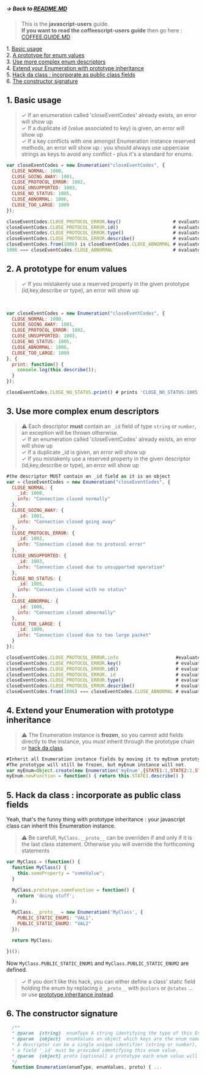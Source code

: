##### → Back to [README.MD](README.MD)  

> This is the **javascript-users** guide.  
> **If you want to read the coffeescript-users guide** then go here : [COFFEE.GUIDE.MD](COFFEE.GUIDE.MD)   

1\.  [Basic usage](#basicusage)  
2\.  [A prototype for enum values](#aprototypeforenumvalues)  
3\.  [Use more complex enum descriptors](#usemorecomplexenumdescriptors)  
4\.  [Extend your Enumeration with prototype inheritance](#extendyourenumerationwithprototypeinheritance)  
5\.  [Hack da class : incorporate as public class fields](#hackdaclass:incorporateaspublicclassfields)  
6\.  [The constructor signature](#theconstructorsignature)  

<a name="basicusage"></a>

## 1\. Basic usage
> ✓ If an enumeration called 'closeEventCodes' already exists, an error will show up  
> ✓ If a duplicate id (value associated to key) is given, an error will show up  
> ✓ If a key conflicts with one amongst Enumeration instance reserved methods, an error will show up : you should always use uppercase strings as keys to avoid any conflict - plus it's a standard for enums.  




```javascript
var closeEventCodes = new Enumeration("closeEventCodes", {
  CLOSE_NORMAL: 1000,
  CLOSE_GOING_AWAY: 1001,
  CLOSE_PROTOCOL_ERROR: 1002,
  CLOSE_UNSUPPORTED: 1003,
  CLOSE_NO_STATUS: 1005,
  CLOSE_ABNORMAL: 1006,
  CLOSE_TOO_LARGE: 1009
});
```
```javascript
closeEventCodes.CLOSE_PROTOCOL_ERROR.key()                   # evaluates to 'CLOSE_PROTOCOL_ERROR'
closeEventCodes.CLOSE_PROTOCOL_ERROR.id()                    # evaluates to 1002
closeEventCodes.CLOSE_PROTOCOL_ERROR.type()                  # evaluates to 'closeEventCodes'
closeEventCodes.CLOSE_PROTOCOL_ERROR.describe()              # evaluates to 'CLOSE_PROTOCOL_ERROR:1002'
closeEventCodes.from(1006) is closeEventCodes.CLOSE_ABNORMAL # evaluates to true
1006 === closeEventCodes.CLOSE_ABNORMAL                      # evaluates to false
```

<a name="aprototypeforenumvalues"></a>

## 2\. A prototype for enum values
> ✓ If you mistakenly use a reserved property in the given prototype (id,key,describe or type), an error will show up  
<br/>


```javascript
var closeEventCodes = new Enumeration("closeEventCodes", {
  CLOSE_NORMAL: 1000,
  CLOSE_GOING_AWAY: 1001,
  CLOSE_PROTOCOL_ERROR: 1002,
  CLOSE_UNSUPPORTED: 1003,
  CLOSE_NO_STATUS: 1005,
  CLOSE_ABNORMAL: 1006,
  CLOSE_TOO_LARGE: 1009
}, {
  print: function() {
    console.log(this.describe());
  }
});
```

```javascript
closeEventCodes.CLOSE_NO_STATUS.print() # prints 'CLOSE_NO_STATUS:1005'
```
<a name="usemorecomplexenumdescriptors"></a>

## 3\. Use more complex enum descriptors

> ⚠ Each descriptor **must** contain an `_id` field of type `string` or `number`, an exception will be thrown otherwise.  
> ✓ If an enumeration called 'closeEventCodes' already exists, an error will show up  
> ✓ If a duplicate _id is given, an error will show up   
> ✓ If you mistakenly use a reserved property in the given descriptor (id,key,describe or type), an error will show up  


```javascript
#the descriptor MUST contain an _id field as it is an object
var = closeEventCodes = new Enumeration("closeEventCodes", {
  CLOSE_NORMAL: {
    _id: 1000,
    info: "Connection closed normally"
  },
  CLOSE_GOING_AWAY: {
    _id: 1001,
    info: "Connection closed going away"
  },
  CLOSE_PROTOCOL_ERROR: {
    _id: 1002,
    info: "Connection closed due to protocol error"
  },
  CLOSE_UNSUPPORTED: {
    _id: 1003,
    info: "Connection closed due to unsupported operation"
  },
  CLOSE_NO_STATUS: {
    _id: 1005,
    info: "Connection closed with no status"
  },
  CLOSE_ABNORMAL: {
    _id: 1006,
    info: "Connection closed abnormally"
  },
  CLOSE_TOO_LARGE: {
    _id: 1009,
    info: "Connection closed due to too large packet"
  }
});
```
```javascript
closeEventCodes.CLOSE_PROTOCOL_ERROR.info                     #evaluates to 'Connection closed due to protocol error'
closeEventCodes.CLOSE_PROTOCOL_ERROR.key()                    # evaluates to 'CLOSE_PROTOCOL_ERROR'  
closeEventCodes.CLOSE_PROTOCOL_ERROR.id()                     # evaluates to 1002  
closeEventCodes.CLOSE_PROTOCOL_ERROR._id                      # evaluates to undefined 
closeEventCodes.CLOSE_PROTOCOL_ERROR.type()                   # evaluates to 'closeEventCodes'  
closeEventCodes.CLOSE_PROTOCOL_ERROR.describe()               # evaluates to 'CLOSE_PROTOCOL_ERROR:1002 {info:Connection closed due to protocol error}' 
closeEventCodes.from(1006) === closeEventCodes.CLOSE_ABNORMAL # evaluates to true
```
<a name="extendyourenumerationwithprototypeinheritance"></a>

## 4\. Extend your Enumeration with prototype inheritance

> ⚠ The Enumeration instance is **frozen**, so you cannot add fields directly to the instance, 
you *must* inherit through the prototype chain or [hack da class](#hackdaclass:incorporateaspublicclassfields).  

```javascript
#Inherit all Enumeration instance fields by moving it to myEnum prototype
#The prototype will still be frozen, but myEnum instance will not.
var myEnum=Object.create(new Enumeration('myEnum',{STATE1:1,STATE2:2,STATE3:3}))
myEnum.newFunction = function() { return this.STATE1.describe() }
```
<a name="hackdaclass:incorporateaspublicclassfields"></a>

## 5\. Hack da class : incorporate as public class fields
Yeah, that's the funny thing with prototype inheritance : your javascript class can inherit this Enumeration instance.

> ⚠ Be carefull, `MyClass.__proto__` can be overriden if and only if it is the last class statement. Otherwise you will override the forthcoming statements

```javascript
var MyClass = (function() {
  function MyClass() {
    this.someProperty = "someValue";
  }

  MyClass.prototype.someFunction = function() {
    return 'doing stuff';
  };

  MyClass.__proto__ = new Enumeration('MyClass', {
    PUBLIC_STATIC_ENUM1: "VAL1",
    PUBLIC_STATIC_ENUM2: "VAL2"
  });

  return MyClass;

})();

```
Now `MyClass.PUBLIC_STATIC_ENUM1` and `MyClass.PUBLIC_STATIC_ENUM2` are defined.

> ✓ If you don't like this hack, you can either define a class' static field holding the enum by replacing `@__proto__` with `@colors` or `@states` ...
or use [prototype inheritance instead](#extendyourenumerationwithprototypeinheritance).

<a name="theconstructorsignature"></a>

## 6\. The constructor signature


```javascript
  /**
  * @param  {string}  enumType A string identifying the type of this Enumeration instance
  * @param  {object}  enumValues an object which keys are the enum names, and values are each enum descriptor.
  * A descriptor can be a single unique identifier (string or number),  or an object whose fields will be copied on the enum value instance. In this case
  * a field '_id' must be provided identifying this enum value.
  * @param  {object} proto [optional] a prototype each enum value will inherit from
  */
  function Enumeration(enumType, enumValues, proto) { ...
```